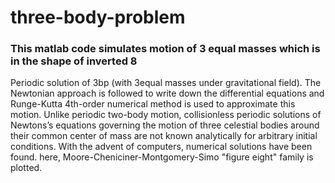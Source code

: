 # three-body-problem
### This matlab code simulates motion of 3 equal masses which is in the shape of inverted 8

Periodic solution of 3bp (with 3equal masses under gravitational field).
The Newtonian approach is followed to write down the differential equations and Runge-Kutta 4th-order numerical method is used to approximate this motion. Unlike periodic two-body motion, collisionless periodic solutions of Newtons’s equations governing the motion of three celestial bodies around their common center of mass are not known analytically for arbitrary initial conditions. With the advent of computers, numerical solutions have been found. here, Moore-Cheniciner-Montgomery-Simo "figure eight" family is plotted.
